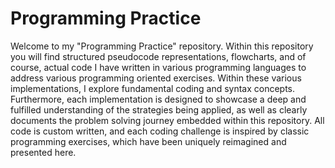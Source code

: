 # Programming Practice

Welcome to my "Programming Practice" repository.
Within this repository you will find structured pseudocode representations, flowcharts, and of course, actual code I have written in various programming languages to address various programming oriented exercises.
Within these various implementations, I explore fundamental coding and syntax concepts. 
Furthermore, each implementation is designed to showcase a deep and fulfilled understanding of the strategies being applied, as well as clearly documents the problem solving journey embedded within this repository. 
All code is custom written, and each coding challenge is inspired by classic programming exercises, which have been uniquely reimagined and presented here.
